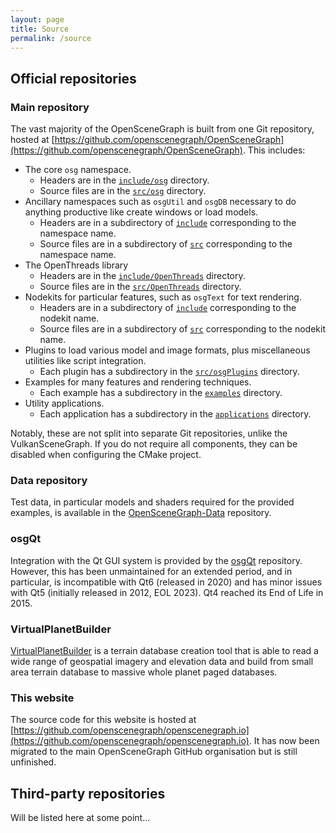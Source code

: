 ```yaml
---
layout: page
title: Source
permalink: /source
---
```


## Official repositories

### Main repository

The vast majority of the OpenSceneGraph is built from one Git repository, hosted at [https://github.com/openscenegraph/OpenSceneGraph](https://github.com/openscenegraph/OpenSceneGraph).
This includes:
* The core `osg` namespace.
  * Headers are in the [`include/osg`](https://github.com/openscenegraph/OpenSceneGraph/tree/master/include/osg) directory.
  * Source files are in the [`src/osg`](https://github.com/openscenegraph/OpenSceneGraph/tree/master/src/osg) directory.
* Ancillary namespaces such as `osgUtil` and `osgDB` necessary to do anything productive like create windows or load models.
  * Headers are in a subdirectory of [`include`](https://github.com/openscenegraph/OpenSceneGraph/tree/master/include) corresponding to the namespace name.
  * Source files are in a subdirectory of [`src`](https://github.com/openscenegraph/OpenSceneGraph/tree/master/src) corresponding to the namespace name.
* The OpenThreads library
  * Headers are in the [`include/OpenThreads`](https://github.com/openscenegraph/OpenSceneGraph/tree/master/include/OpenThreads) directory.
  * Source files are in the [`src/OpenThreads`](https://github.com/openscenegraph/OpenSceneGraph/tree/master/src/OpenThreads) directory.
* Nodekits for particular features, such as `osgText` for text rendering.
  * Headers are in a subdirectory of [`include`](https://github.com/openscenegraph/OpenSceneGraph/tree/master/include) corresponding to the nodekit name.
  * Source files are in a subdirectory of [`src`](https://github.com/openscenegraph/OpenSceneGraph/tree/master/src) corresponding to the nodekit name.
* Plugins to load various model and image formats, plus miscellaneous utilities like script integration.
  * Each plugin has a subdirectory in the [`src/osgPlugins`](https://github.com/openscenegraph/OpenSceneGraph/tree/master/src/osgPlugins) directory.
* Examples for many features and rendering techniques.
  * Each example has a subdirectory in the [`examples`](https://github.com/openscenegraph/OpenSceneGraph/tree/master/examples) directory.
* Utility applications.
  * Each application has a subdirectory in the [`applications`](https://github.com/openscenegraph/OpenSceneGraph/tree/master/applications) directory.

Notably, these are not split into separate Git repositories, unlike the VulkanSceneGraph.
If you do not require all components, they can be disabled when configuring the CMake project.

### Data repository

Test data, in particular models and shaders required for the provided examples, is available in the [OpenSceneGraph-Data](https://github.com/openscenegraph/OpenSceneGraph-Data) repository.

### osgQt

Integration with the Qt GUI system is provided by the [osgQt](https://github.com/openscenegraph/osgQt) repository.
However, this has been unmaintained for an extended period, and in particular, is incompatible with Qt6 (released in 2020) and has minor issues with Qt5 (initially released in 2012, EOL 2023).
Qt4 reached its End of Life in 2015.

### VirtualPlanetBuilder

[VirtualPlanetBuilder](https://github.com/openscenegraph/VirtualPlanetBuilder) is a terrain database creation tool that is able to read a wide range of geospatial imagery and elevation data and build from small area terrain database to massive whole planet paged databases.

### This website

The source code for this website is hosted at [https://github.com/openscenegraph/openscenegraph.io](https://github.com/openscenegraph/openscenegraph.io).
It has now been migrated to the main OpenSceneGraph GitHub organisation but is still unfinished.

## Third-party repositories

Will be listed here at some point...
